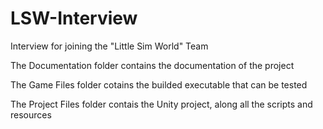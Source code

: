 # LSW-Interview
 Interview for joining the "Little Sim World" Team

The Documentation folder contains the documentation of the project

The Game Files folder cotains the builded executable that can be tested

The Project Files folder contais the Unity project, along all the scripts and resources

